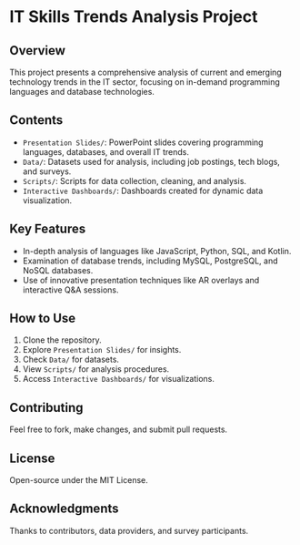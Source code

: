 # IT Skills Trends Analysis Project

## Overview
This project presents a comprehensive analysis of current and emerging technology trends in the IT sector, focusing on in-demand programming languages and database technologies.

## Contents
- `Presentation Slides/`: PowerPoint slides covering programming languages, databases, and overall IT trends.
- `Data/`: Datasets used for analysis, including job postings, tech blogs, and surveys.
- `Scripts/`: Scripts for data collection, cleaning, and analysis.
- `Interactive Dashboards/`: Dashboards created for dynamic data visualization.

## Key Features
- In-depth analysis of languages like JavaScript, Python, SQL, and Kotlin.
- Examination of database trends, including MySQL, PostgreSQL, and NoSQL databases.
- Use of innovative presentation techniques like AR overlays and interactive Q&A sessions.

## How to Use
1. Clone the repository.
2. Explore `Presentation Slides/` for insights.
3. Check `Data/` for datasets.
4. View `Scripts/` for analysis procedures.
5. Access `Interactive Dashboards/` for visualizations.

## Contributing
Feel free to fork, make changes, and submit pull requests.

## License
Open-source under the MIT License.

## Acknowledgments
Thanks to contributors, data providers, and survey participants.
